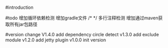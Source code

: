#introduction

#todo
增加循环依赖检测
增加gradle文件 /* */ 多行注释检测
增加通过maven获取所有jar包路径

#version change
V1.4.0 add dependency circle detect
v1.3.0 add exclude module
v1.2.0 add jetty plugin
v1.0.0 init version